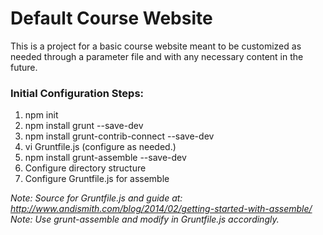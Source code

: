 Default Course Website
======================

This is a project for a basic course website meant to be customized as needed through a parameter file and with any necessary content in the future.

### Initial Configuration Steps:
1. npm init
2. npm install grunt --save-dev
3. npm install grunt-contrib-connect --save-dev
4. vi Gruntfile.js (configure as needed.)
5. npm install grunt-assemble --save-dev
6. Configure directory structure
7. Configure Gruntfile.js for assemble

*Note: Source for Gruntfile.js and guide at: http://www.andismith.com/blog/2014/02/getting-started-with-assemble/*  
*Note: Use grunt-assemble and modify in Gruntfile.js accordingly.*  
